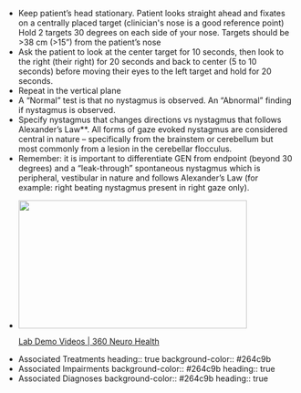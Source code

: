 - Keep patient’s head stationary. Patient looks straight ahead and fixates on a centrally placed target (clinician's nose is a good reference point) Hold 2 targets 30 degrees on each side of your nose. Targets should be >38 cm (>15”) from the patient’s nose
- Ask the patient to look at the center target for 10 seconds, then look to the right (their right) for 20 seconds and back to center (5 to 10 seconds) before moving their eyes to the left target and hold for 20 seconds.
- Repeat in the vertical plane
- A “Normal” test is that no nystagmus is observed. An “Abnormal” finding if nystagmus is observed.
- Specify nystagmus that changes directions vs nystagmus that follows Alexander’s Law**. All forms of gaze evoked nystagmus are considered central in nature – specifically from the brainstem or cerebellum but most commonly from a lesion in the cerebellar flocculus.
- Remember: it is important to differentiate GEN from endpoint (beyond 30 degrees) and a “leak-through” spontaneous nystagmus which is peripheral, vestibular in nature and follows Alexander’s Law (for example: right beating nystagmus present in right gaze only).
-
  <p><a href="https://www.360neurohealth.com/courses/certificate-of-competency-in-vestibular-rehabilitation-course-ccvr/lectures/36795242?wvideo=xx70d4pewv"><img src="https://embed-ssl.wistia.com/deliveries/f168ff3df5238ff7a2d2fdfe88fbfc36b87e8d11.jpg?image_crop_resized=800x450&amp;image_play_button_size=2x&amp;image_play_button=1&amp;image_play_button_color=1A9DCEe0" width="400" height="225" style="width: 400px; height: 225px;"></a></p><p><a href="https://www.360neurohealth.com/courses/certificate-of-competency-in-vestibular-rehabilitation-course-ccvr/lectures/36795242?wvideo=xx70d4pewv">Lab Demo Videos | 360 Neuro Health</a></p>
- Associated Treatments
  heading:: true
  background-color:: #264c9b
- Associated Impairments
  background-color:: #264c9b
  heading:: true
- Associated Diagnoses
  background-color:: #264c9b
  heading:: true